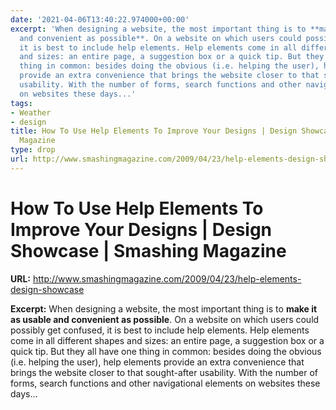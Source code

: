 ```yaml
---
date: '2021-04-06T13:40:22.974000+00:00'
excerpt: 'When designing a website, the most important thing is to **make it as usable
  and convenient as possible**. On a website on which users could possibly get confused,
  it is best to include help elements. Help elements come in all different shapes
  and sizes: an entire page, a suggestion box or a quick tip. But they all have one
  thing in common: besides doing the obvious (i.e. helping the user), help elements
  provide an extra convenience that brings the website closer to that sought-after
  usability. With the number of forms, search functions and other navigational elements
  on websites these days...'
tags:
- Weather
- design
title: How To Use Help Elements To Improve Your Designs | Design Showcase | Smashing
  Magazine
type: drop
url: http://www.smashingmagazine.com/2009/04/23/help-elements-design-showcase
---
```


# How To Use Help Elements To Improve Your Designs | Design Showcase | Smashing Magazine

**URL:** http://www.smashingmagazine.com/2009/04/23/help-elements-design-showcase

**Excerpt:** When designing a website, the most important thing is to **make it as usable and convenient as possible**. On a website on which users could possibly get confused, it is best to include help elements. Help elements come in all different shapes and sizes: an entire page, a suggestion box or a quick tip. But they all have one thing in common: besides doing the obvious (i.e. helping the user), help elements provide an extra convenience that brings the website closer to that sought-after usability. With the number of forms, search functions and other navigational elements on websites these days...
